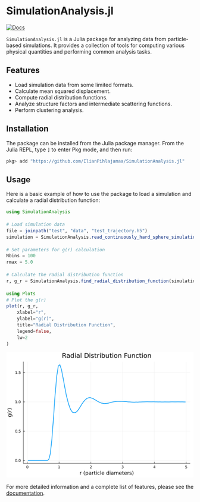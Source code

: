 # SimulationAnalysis.jl

[![Docs](https://img.shields.io/badge/docs-dev-blue.svg)](https://IlianPihlajamaa.github.io/SimulationAnalysis.jl/dev)

`SimulationAnalysis.jl` is a Julia package for analyzing data from particle-based simulations. It provides a collection of tools for computing various physical quantities and performing common analysis tasks.

## Features

*   Load simulation data from some limited formats.
*   Calculate mean squared displacement.
*   Compute radial distribution functions.
*   Analyze structure factors and intermediate scattering functions.
*   Perform clustering analysis.

## Installation

The package can be installed from the Julia package manager. From the Julia REPL, type `]` to enter Pkg mode, and then run:

```julia
pkg> add "https://github.com/IlianPihlajamaa/SimulationAnalysis.jl"
```

## Usage

Here is a basic example of how to use the package to load a simulation and calculate a radial distribution function:

```julia
using SimulationAnalysis

# Load simulation data
file = joinpath("test", "data", "test_trajectory.h5")
simulation = SimulationAnalysis.read_continuously_hard_sphere_simulation(file; time_origins=10)

# Set parameters for g(r) calculation
Nbins = 100
rmax = 5.0

# Calculate the radial distribution function
r, g_r = SimulationAnalysis.find_radial_distribution_function(simulation, Nbins, rmax)

using Plots
# Plot the g(r)
plot(r, g_r,
    xlabel="r",
    ylabel="g(r)",
    title="Radial Distribution Function",
    legend=false,
    lw=2
)
```

![gr](docs/src/plots/gr.png)

For more detailed information and a complete list of features, please see the [documentation](https://IlianPihlajamaa.github.io/SimulationAnalysis.jl/dev).
